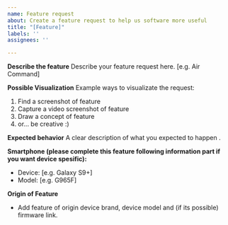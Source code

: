 ```yaml
---
name: Feature request
about: Create a feature request to help us software more useful
title: "[Feature]"
labels: ''
assignees: ''

---
```


**Describe the feature**
Describe your feature request here. [e.g. Air Command]

**Possible Visualization**
Example ways to visualizate the request:
1. Find a screenshot of feature
2. Capture a video screenshot of feature
3. Draw a concept of feature
4. or... be creative :)

**Expected behavior**
A clear description of what you expected to happen
.

**Smartphone (please complete this feature following information part if you want device spesific):**
 - Device: [e.g. Galaxy S9+]
 - Model: [e.g. G965F]

**Origin of Feature**
- Add feature of origin device brand, device model and (if its possible) firmware link.
